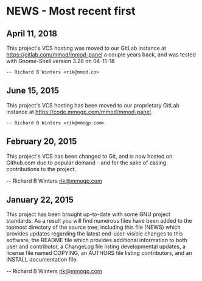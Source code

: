 # NEWS - Most recent first

## April 11, 2018

This project's VCS hosting was moved to our GitLab instance at https://gitlab.com/mmod/mmod-panel a couple years back, and was tested with Gnome-Shell version 3.28 on 04-11-18

    -- Richard B Winters <rik@mmod.co>

## June 15, 2015

This project's VCS hosting has been moved to our proprietary GitLab instance at https://code.mmogp.com/mmod/mmod-panel.

    -- Richard B Winters <rik@mmogp.com>

## February 20, 2015

This project's VCS has been changed to Git, and is now hosted on Github.com due to popular demand - and for the sake of easing contributions to the project.

  -- Richard B Winters <rik@mmogp.com>

## January 22, 2015

This project has been brought up-to-date with some GNU project standards. As a result you will find numerous files have been added to the topmost directory of the source tree; including this file (NEWS) which provides updates regarding the latest end-user-visible changes to this software, the README file which provides additional information to both user and contributor, a ChangeLog file listing developmental updates, a license file named COPYING, an AUTHORS file listing contributors, and an INSTALL documentation file.

  -- Richard B Winters <rik@mmogp.com>
